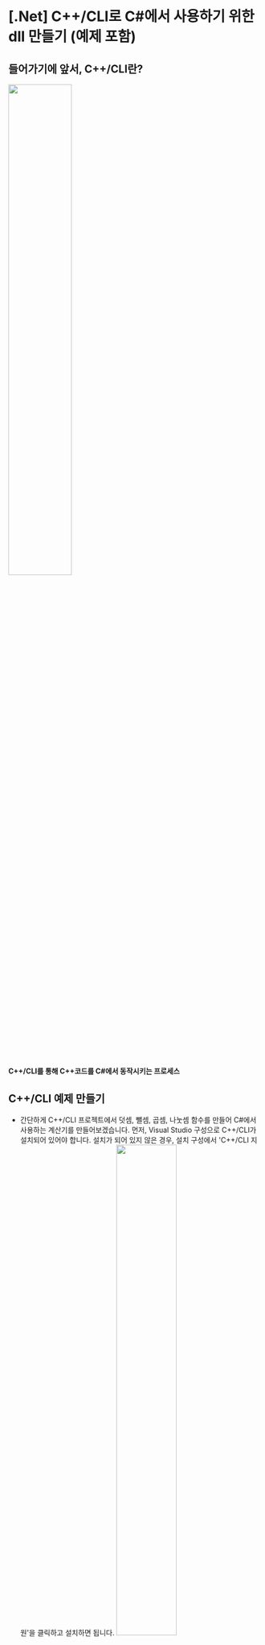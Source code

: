 # [.Net] C++/CLI로 C#에서 사용하기 위한 dll 만들기 (예제 포함)

## 들어가기에 앞서, C++/CLI란?
<img src="./img/C++_CLI.PNG" width = 50%><br>**C++/CLI를 통해 C++코드를 C#에서 동작시키는 프로세스**</img>

## C++/CLI 예제 만들기
- 간단하게 C++/CLI 프로젝트에서 덧셈, 뺄셈, 곱셈, 나눗셈 함수를 만들어 C#에서 사용하는 계산기를 만들어보겠습니다.
 먼저, Visual Studio 구성으로 C++/CLI가 설치되어 있어야 합니다.
 설치가 되어 있지 않은 경우, 설치 구성에서 'C++/CLI 지원'을 클릭하고 설치하면 됩니다.
 <img src="./img/VisualStudio_Install.PNG" width = 50%><br>**Visual Studio 설치**</img>
 
 <br>
1. 준비가 되면 'CLR 클래스 라이브러리'를 선택하고 프로젝트를 생성합니다.
<img src="./img/CLR_Class_Library.PNG" width = 50%><br>**CLR 클래스 라이브러리 생성**</img>

- 프로젝트 이름 "Wrapper"로 생성.
- 프로젝트가 생성되면 Wrapper.h 및 cpp 파일이 보이고, 헤더 파일을 열어 보면 C# 문법이 보입니다.
- C#은 헤더 파일과 소스 파일이 없는데, C++과 C#이 뒤섞인 느낌.

<br>
<img src="./img/C++_CLI_VS.PNG" width = 50%><br>**C++/CLI 모습**</img>

<br>
- 이제 Wrapper class에 사칙 연산을 위한 함수들을 헤더에 다음과 같이 정의합니다.
- 클래스 명은 MyArithmetic 으로 정의.

<br>
<img src="./img/C++_CLI_VS.PNG" width = 50%><br>**헤더 파일, Wrapper Class**</img>

<br>
소스 파일에는 아래처럼 구현합니다.
<img src="./img/Wrapper_sourcefile.PNG" width = 50%><br>**Wrapper 소스파일**</img>

<br>
### 이렇게 작성한 후, 빌드하면 출력 경로에 dll 파일이 생성됩니다.
### 생성된 dll은 이후 C# 프로젝트에서 사용됩니다.

<br>
<img src="./img/Create_dll.PNG" width = 50%><br>**생성된 dll 파일**</img>

<br>
- 이제 솔루션에 C# 프로젝트를 하나 추가해야 합니다. 아래처럼 솔루션에서 '새 프로젝트' 메뉴를 선택합니다.

<img src="./img/New_Project.PNG" width = 50%><br>**새 프로젝트 추가**</img>

- 아래 그림처럼 "Windows Forms 앱"을 선택하고 프로젝트를 생성합니다.
<img src="./img/New_C#_Project.PNG" width = 50%><br>**C# 프로젝트 생성**</img>

<br>
- 프로젝트 생성이 완료되면 솔루션 탐색기에 두 개의 프로젝트가 보입니다.
- C# 프로젝트의 '참조'에서 마우스 오른쪽 버튼을 클릭하고 '참조 추가'를 선택합니다.

<img src="./img/Reference_Add.PNG" width = 50%><br>**참조 추가**</img>
그리고 Wrapper 프로젝트의 출력 경로에서 'Wrapper.dll'을 체크하고 추가합니다.

<br>
<img src="./img/Wrapper_dll_Add.PNG" width = 50%><br>**Wrapper.dll 추가**</img>

- 정상적으로 추가되면 아래처럼 '참조'에 'Wrapper' 항목이 보입니다.

<img src="./img/Wrapper_dll_Add2.PNG" width = 50%><br>**Wrapper.dll 추가된 모습**</img>

<br>
이제 C# 프로젝트에서 MyArithmetic Class를 정의하여 사칙연산 함수를 호출하는 방법을 보겠습니다.
먼저 C# 프로그램의 UI는 아래처럼 구성했습니다.

<img src="./img/C#_Program_UI_Layout.PNG" width = 50%><br>**C# 프로그램 UI 레이아웃**</img>

<br>
- 코드에서는 using Wrapper; 를 추가하고 MyArithmetic 객체를 생성합니다.
- 그리고 각 버튼의 이벤트에서는 사칙연산 함수들을 호출하면 됩니다.
<img src="./img/SourceCode.PNG" width = 50%><br>**소스코드**</img>

<br>
## 여기서 잠깐!!! 여기서 바로 실행하면  "올바른 Win32 애플리케이션이 아닙니다." 라는 에러가 뜰 것이다.
## 이유는, C#을 시작프로젝트로 설정을 안했기 때문이다.
## 여기서 시간을 꽤나 많이 할애했었다.
## WindowsFormsApp1 우클릭 후, 시작프로젝트로 설정을 클릭하고 실행한다!

<img src="./img/Program_Result.gif" width = 50%><br>**프로그램 결과**</img>

- MyArithmetic 객체로 사칙연산 함수를 호출한 것이 보이지만, 내부 연산 코드까지는 노출되지 않는다.
- 직접 만든 알고리즘을 C# 함수에 직접 구현하면 큰일나겠죠?
- 그 말은, RAWSim-O도 보이지 않는 곳에서 연산을 한다는 말? -> 찾아보기로 하자. (개인)
